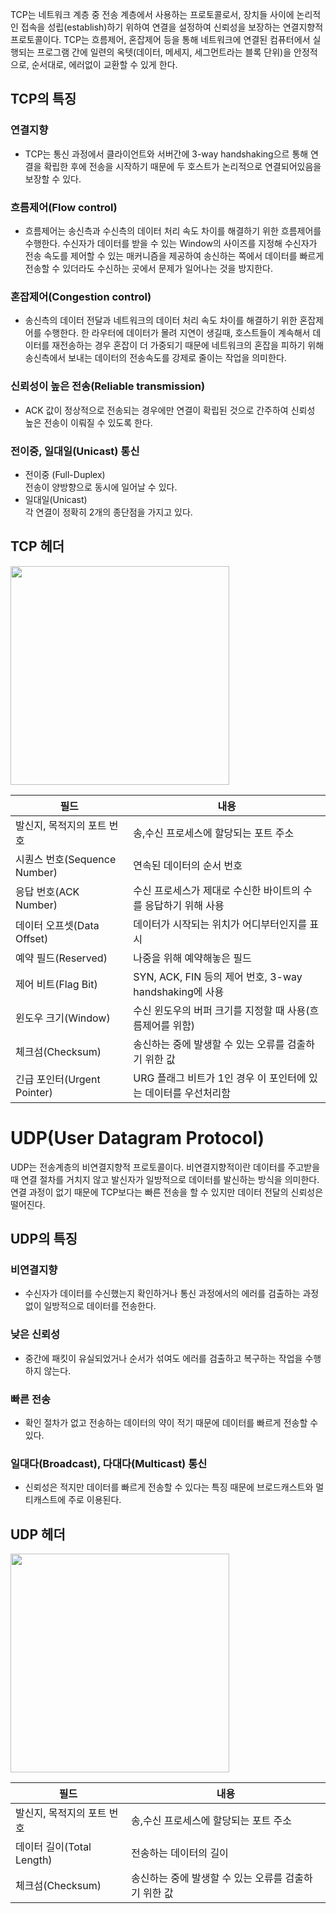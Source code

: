<P>TCP는 네트워크 계층 중 전송 계층에서 사용하는 프로토콜로서, 장치들 사이에 논리적인 접속을 성립(establish)하기 위하여 연결을 설정하여 신뢰성을 보장하는 연결지향적 프로토콜이다. TCP는 흐름제어, 혼잡제어 등을 통해 네트워크에 연결된 컴퓨터에서 실행되는 프로그램 간에 일련의 옥텟(데이터, 메세지, 세그먼트라는 블록 단위)을 안정적으로, 순서대로, 에러없이 교환할 수 있게 한다.</P>

## TCP의 특징
 ### 연결지향
  - TCP는 통신 과정에서 클라이언트와 서버간에 3-way handshaking으르 통해 연결을 확립한 후에 전송을 시작하기 때문에 두 호스트가 논리적으로 연결되어있음을 보장할 수 있다. 
 ### 흐름제어(Flow control)
  - 흐름제어는 송신측과 수신측의 데이터 처리 속도 차이를 해결하기 위한 흐름제어를 수행한다. 수신자가 데이터를 받을 수 있는 Window의 사이즈를 지정해 수신자가 전송 속도를 제어할 수 있는 매커니즘을 제공하여 송신하는 쪽에서 데이터를 빠르게 전송할 수 있더라도 수신하는 곳에서 문제가 일어나는 것을 방지한다.
 ### 혼잡제어(Congestion control)
  - 송신측의 데이터 전달과 네트워크의 데이터 처리 속도 차이를 해결하기 위한 혼잡제어를 수행한다. 한 라우터에 데이터가 몰려 지연이 생길때, 호스트들이 계속해서 데이터를 재전송하는 경우 혼잡이 더 가중되기 때문에 네트워크의 혼잡을 피하기 위해 송신측에서 보내는 데이터의 전송속도를 강제로 줄이는 작업을 의미한다.
 ### 신뢰성이 높은 전송(Reliable transmission)
  - ACK 값이 정상적으로 전송되는 경우에만 연결이 확립된 것으로 간주하여 신뢰성 높은 전송이 이뤄질 수 있도록 한다.
 ### 전이중, 일대일(Unicast) 통신
  - 전이중 (Full-Duplex)<br>
    전송이 양방향으로 동시에 일어날 수 있다.
  - 일대일(Unicast)<br>
    각 연결이 정확히 2개의 종단점을 가지고 있다.

## TCP 헤더
<img src="https://t1.daumcdn.net/cfile/tistory/215E874552342E7319" height=350px>


|필드|내용|
|-|-|
|발신지, 목적지의 포트 번호|송,수신 프로세스에 할당되는 포트 주소|
|시퀀스 번호(Sequence Number)|연속된 데이터의 순서 번호|
|응답 번호(ACK Number)|수신 프로세스가 제대로 수신한 바이트의 수를 응답하기 위해 사용|
|데이터 오프셋(Data Offset)|데이터가 시작되는 위치가 어디부터인지를 표시	|
|예약 필드(Reserved)|나중을 위해 예약해놓은 필드|
|제어 비트(Flag Bit)|SYN, ACK, FIN 등의 제어 번호, 3-way handshaking에 사용|
|윈도우 크기(Window)|수신 윈도우의 버퍼 크기를 지정할 때 사용(흐름제어를 위함)|
|체크섬(Checksum)|송신하는 중에 발생할 수 있는 오류를 검출하기 위한 값|
|긴급 포인터(Urgent Pointer)| URG 플래그 비트가 1인 경우 이 포인터에 있는 데이터를 우선처리함|

    
# UDP(User Datagram Protocol)
<p>UDP는 전송계층의 비연결지향적 프로토콜이다. 비연결지향적이란 데이터를 주고받을 때 연결 절차를 거치지 않고 발신자가 일방적으로 데이터를 발신하는 방식을 의미한다. 연결 과정이 없기 때문에 TCP보다는 빠른 전송을 할 수 있지만 데이터 전달의 신뢰성은 떨어진다.</p>

## UDP의 특징
 ### 비연결지향
  - 수신자가 데이터를 수신했는지 확인하거나 통신 과정에서의 에러를 검출하는 과정 없이 일방적으로 데이터를 전송한다.
 ### 낮은 신뢰성
  - 중간에 패킷이 유실되었거나 순서가 섞여도 에러를 검출하고 복구하는 작업을 수행하지 않는다. 
 ### 빠른 전송
  - 확인 절차가 없고 전송하는 데이터의 약이 적기 때문에 데이터를 빠르게 전송할 수 있다.
 ### 일대다(Broadcast), 다대다(Multicast) 통신
  - 신뢰성은 적지만 데이터를 빠르게 전송할 수 있다는 특징 때문에 브로드캐스트와 멀티캐스트에 주로 이용된다.

 
## UDP 헤더
<img src="https://images.velog.io/images/hahahaa8642/post/2e0e1cf7-5120-4533-a792-ba5d907830fc/272A5A385759267B36.png" height=350px>

|필드|내용|
|-|-|
|발신지, 목적지의 포트 번호|송,수신 프로세스에 할당되는 포트 주소|
|데이터 길이(Total Length)|전송하는 데이터의 길이|
|체크섬(Checksum)|송신하는 중에 발생할 수 있는 오류를 검출하기 위한 값|